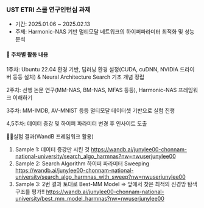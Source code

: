 ### UST ETRI 스쿨 연구인턴십 과제

- 기간: 2025.01.06 ~ 2025.02.13
- 주제: Harmonic-NAS 기반 멀티모달 네트워크의 하이퍼파라미터 최적화 및 성능 분석

#### 📅 주차별 활동 내용


1주차: Ubuntu 22.04 환경 기반, 딥러닝 환경 설정(CUDA, cuDNN, NVIDIA 드라이버 등등 설치) & Neural Architecture Search 기초 개념 정립

2주차: 선행 논문 연구(MM-NAS, BM-NAS, MFAS 등등), Harmonic-NAS 프레임워크 이해하기

3주차: MM-IMDB, AV-MNIST 등등 멀티모달 데이터셋 기반으로 실험 진행

4,5주차: 데이터 증강 및 하이퍼 파라미터 변경 후 인사이트 도출

👨‍🔬실험 결과(WandB 프레임워크 활용)
1. Sample 1: 데이터 증강만 시킨 것
https://wandb.ai/junylee00-chonnam-national-university/search_algo_harmnas?nw=nwuserjunylee00
2. Sample 2: Search Algorithm 하이퍼 파라미터 Sweeping
https://wandb.ai/junylee00-chonnam-national-university/search_algo_harmnas_with_sweep?nw=nwuserjunylee00
3. Sample 3: 2번 결과 토대로 Best-MM Model => 앞에서 찾은 최적의 신경망 탐색 구조를 평가!!
https://wandb.ai/junylee00-chonnam-national-university/best_mm_model_harmnas?nw=nwuserjunylee00


